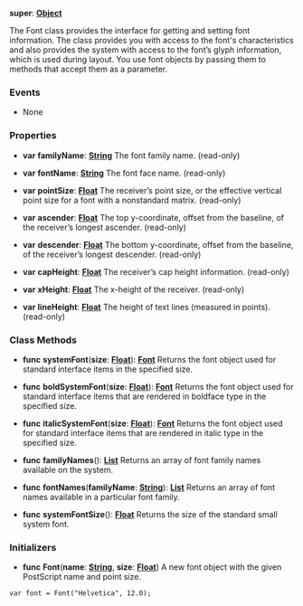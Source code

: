 **super**: **[Object](Object.md)**

The Font class provides the interface for getting and setting font information. The class provides you with access to the font's characteristics and also provides the system with access to the font’s glyph information, which is used during layout. You use font objects by passing them to methods that accept them as a parameter.

### Events

* None

### Properties

* **var** **familyName**: **[String](../gravity/types.md)**
The font family name. \(read-only\)

* **var** **fontName**: **[String](../gravity/types.md)**
The font face name. \(read-only\)

* **var** **pointSize**: **[Float](../gravity/types.md)**
The receiver’s point size, or the effective vertical point size for a font with a nonstandard matrix. \(read-only\)

* **var** **ascender**: **[Float](../gravity/types.md)**
The top y-coordinate, offset from the baseline, of the receiver’s longest ascender.  \(read-only\)

* **var** **descender**: **[Float](../gravity/types.md)**
The bottom y-coordinate, offset from the baseline, of the receiver’s longest descender.  \(read-only\)

* **var** **capHeight**: **[Float](../gravity/types.md)**
The receiver’s cap height information. \(read-only\)

* **var** **xHeight**: **[Float](../gravity/types.md)**
The x-height of the receiver. \(read-only\)

* **var** **lineHeight**: **[Float](../gravity/types.md)**
The height of text lines (measured in points). \(read-only\)



### Class Methods

* **func** **systemFont**(**size**: **[Float](../gravity/types.md)**): <strong>[Font](Font.md)</strong> 
Returns the font object used for standard interface items in the specified size.

* **func** **boldSystemFont**(**size**: **[Float](../gravity/types.md)**): <strong>[Font](Font.md)</strong> 
Returns the font object used for standard interface items that are rendered in boldface type in the specified size.

* **func** **italicSystemFont**(**size**: **[Float](../gravity/types.md)**): <strong>[Font](Font.md)</strong> 
Returns the font object used for standard interface items that are rendered in italic type in the specified size.

* **func** **familyNames**(): <strong>[List](../gravity/list.md)</strong> 
Returns an array of font family names available on the system.

* **func** **fontNames**(**familyName**: **[String](../gravity/types.md)**): <strong>[List](../gravity/list.md)</strong> 
Returns an array of font names available in a particular font family.

* **func** **systemFontSize**(): <strong>[Float](../gravity/types.md)</strong> 
Returns the size of the standard small system font.



### Initializers

* **func** **Font**(**name**: **[String](../gravity/types.md)**, **size**: **[Float](../gravity/types.md)**)
A new font object with the given PostScript name and point size.

<pre><code class="swift">var font = Font("Helvetica", 12.0);</code></pre>





